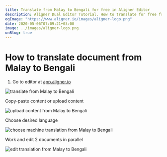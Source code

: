 ```yaml
---
title: Translate from Malay to Bengali for free in Aligner Editor
description: Aligner Dual Editor Tutorial. How to translate for free from Malay to Bengali. Aligner is multilingual document management platform. 
ogImage: "https://www.aligner.io/images/aligner-logo.png"
date: 2020-05-06T07:09:21+03:00
image: ../images/aligner-logo.png
onBlog: true
---
```


# How to translate document from Malay to Bengali

1. Go to editor at [app.aligner.io](https://app.aligner.io "Aligner App web page")

![translate from Malay to Bengali](../aligner-blank-editor.png "translate from Malay to Bengali")

Copy-paste content or upload content

![upload content from Malay to Bengali](../aligner-uploaded-document.png "upload content from Malay to Bengali")

Choose desired language

![choose machine translation from Malay to Bengali](../aligner-language-dropdown.png "choose machine translation from Malay to Bengali")

Work and edit 2 documents in parallel

![edit translation from Malay to Bengali](../aligner-double-sitded-editor.png "edit translation from Malay to Bengali")

